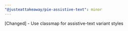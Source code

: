 ```yaml
---
"@justeattakeaway/pie-assistive-text": minor
---
```


[Changed] - Use classmap for assistive-text variant styles
